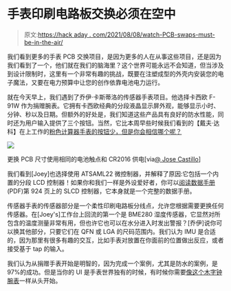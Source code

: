 # 手表印刷电路板交换必须在空中

> 原文:[https://hack aday . com/2021/08/08/watch-PCB-swaps-must-be-in-the-air/](https://hackaday.com/2021/08/08/wristwatch-pcb-swaps-must-be-in-the-air/)

我们看到更多的手表 PCB 交换项目，是因为更多的人在从事这些项目，还是因为我们看到了一个，他们就在我们的脑海里？这个世界可能永远不会知道，但当涉及到设计限制时，这里有一个非常有趣的挑战，既要在注塑成型的外壳内安装您的电子魔法，又要在电力预算中让您的创作依靠电池电力运行。

就在今天早上，我们遇到了乔伊·卡斯蒂洛的传感器手表项目。他选择卡西欧 F-91W 作为捐赠腕表。它拥有卡西欧经典的分段液晶显示屏外观，能够显示小时、分钟、秒以及日期。但额外的好处是，我们知道这些产品具有良好的防水性能，同时还为用户输入提供了三个按钮。当然，它比本周早些时候我们看到的【戴夫·达科】在上工作的[粉色计算器手表的按钮少，但是你会相信哪个呢？](https://hackaday.com/2021/08/01/living-the-dream-new-pcb-for-a-dirt-cheap-calculator-watch/)

[![](../Images/3d28987cc10fd767939ba790cd6694d4.png)](https://hackaday.com/wp-content/uploads/2021/08/Joey-Castillo-Casio-F-91w-retrofit-rear.jpg) 

更换 PCB 尺寸使用相同的电池触点和 CR2016 供电[via[@ Jose Castillo](https://twitter.com/josecastillo/status/1423057482738552834)]

我们看到[Joey]也选择使用 ATSAML22 微控制器，并解释了原因:它包括一个内置的分段 LCD 控制器！如果你和我们一样是外设爱好者，你可以[阅读数据手册](http://ww1.microchip.com/downloads/en/DeviceDoc/60001465A.pdf#_OPENTOPIC_TOC_PROCESSING_d109e261469) (PDF)第 924 页上的 SLCD 控制器，它本身就是一个完整的数据手册。

传感器手表的传感器部分是一个柔性印刷电路板分线点，允许您根据需要更换任何传感器。在[Joey's]工作台上回流的第一个是 BME280 湿度传感器，它显然对所包含的温度测量非常有用，但也许它也可以在水分进入时发出警报？[乔伊]说你可以换其他部分，只要它们在 QFN 或 LGA 的尺码范围内。我们认为 IMU 是合适的，因为那里有很多有趣的交互，比如手表对放置在你面前的位置做出反应，或者接受基于 tap 的输入。

我们认为从捐赠手表开始是明智的，因为完成一个案例，尤其是防水的案例，是 97%的成功。但是当你的 UI 是手表世界独有的时候，有时候你需要[像这个木字钟腕表](https://hackaday.com/2017/08/25/wooden-word-wristwatch-wows-woomies/)一样从头开始。